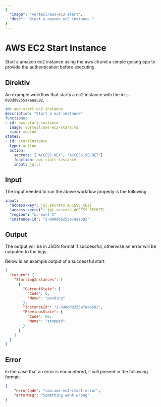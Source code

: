 ```yaml
---
{
  "image": "vorteil/aws-ec2-start",
  "desc": "Start a amazon ec2 instance."
}
---
```


# AWS EC2 Start Instance

Start a amazon ec2 instance using the aws cli and a simple golang app to provide the authentication before executing.

## Direktiv

An example workflow that starts a ec2 instance with the id `i-090dd9255a7aaa582`.

```yaml
id: aws-start-ec2-instance
description: "Start a ec2 instance"
functions:
- id: aws-start-instance
  image: vorteil/aws-ec2-start:v2
  size: medium
states:
- id: startInstance
  type: action
  action:
    secrets: ["ACCESS_KEY", "ACCESS_SECRET"]
    function: aws-start-instance
    input: jq(.)
```

## Input

The input needed to run the above workflow properly is the following:

```yaml
input:
  "access-key": jq(.secrets.ACCESS_KEY)
  "access-secret": jq(.secrets.ACCESS_SECRET)
  "region": "us-east-1"
  "instance-id": "i-090dd9255a7aaa582"
```

## Output

The output will be in JSON format if successful, otherwise an error will be outputed to the logs.

Below is an example output of a successful start:
```json
{
  "return": {
    "StartingInstances": [
      {
        "CurrentState": {
          "Code": 0,
          "Name": "pending"
        },
        "InstanceId": "i-090dd9255a7aaa582",
        "PreviousState": {
          "Code": 80,
          "Name": "stopped"
        }
      }
    ]
  }
}
```

## Error

In the case that an error is encountered, it will present in the following format:

```json
{
    "errorCode": "com.aws-ec2-start.error",
    "errorMsg": "Something went wrong"
}
```